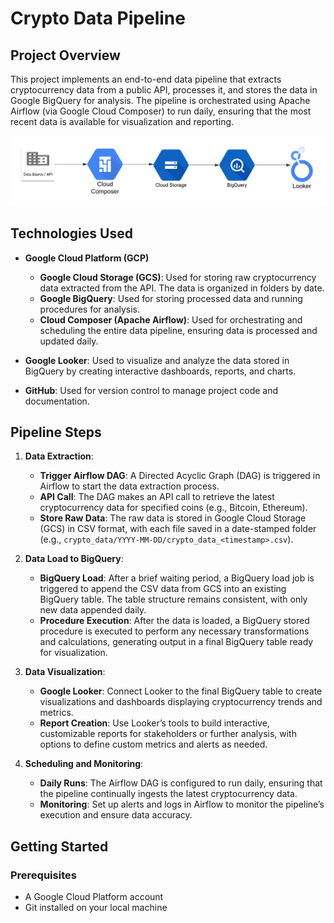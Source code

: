 # Crypto Data Pipeline

## Project Overview

This project implements an end-to-end data pipeline that extracts cryptocurrency data from a public API, processes it, and stores the data in Google BigQuery for analysis. The pipeline is orchestrated using Apache Airflow (via Google Cloud Composer) to run daily, ensuring that the most recent data is available for visualization and reporting.

![Data Pipeline Diagram](/images/crypto.png)

## Technologies Used

- **Google Cloud Platform (GCP)**
  - **Google Cloud Storage (GCS)**: Used for storing raw cryptocurrency data extracted from the API. The data is organized in folders by date.
  - **Google BigQuery**: Used for storing processed data and running procedures for analysis.
  - **Cloud Composer (Apache Airflow)**: Used for orchestrating and scheduling the entire data pipeline, ensuring data is processed and updated daily.

- **Google Looker**: Used to visualize and analyze the data stored in BigQuery by creating interactive dashboards, reports, and charts.
- **GitHub**: Used for version control to manage project code and documentation.

## Pipeline Steps

1. **Data Extraction**:
   - **Trigger Airflow DAG**: A Directed Acyclic Graph (DAG) is triggered in Airflow to start the data extraction process.
   - **API Call**: The DAG makes an API call to retrieve the latest cryptocurrency data for specified coins (e.g., Bitcoin, Ethereum).
   - **Store Raw Data**: The raw data is stored in Google Cloud Storage (GCS) in CSV format, with each file saved in a date-stamped folder (e.g., `crypto_data/YYYY-MM-DD/crypto_data_<timestamp>.csv`).

2. **Data Load to BigQuery**:
   - **BigQuery Load**: After a brief waiting period, a BigQuery load job is triggered to append the CSV data from GCS into an existing BigQuery table. The table structure remains consistent, with only new data appended daily.
   - **Procedure Execution**: After the data is loaded, a BigQuery stored procedure is executed to perform any necessary transformations and calculations, generating output in a final BigQuery table ready for visualization.

3. **Data Visualization**:
   - **Google Looker**: Connect Looker to the final BigQuery table to create visualizations and dashboards displaying cryptocurrency trends and metrics.
   - **Report Creation**: Use Looker’s tools to build interactive, customizable reports for stakeholders or further analysis, with options to define custom metrics and alerts as needed.

4. **Scheduling and Monitoring**:
   - **Daily Runs**: The Airflow DAG is configured to run daily, ensuring that the pipeline continually ingests the latest cryptocurrency data.
   - **Monitoring**: Set up alerts and logs in Airflow to monitor the pipeline’s execution and ensure data accuracy.

## Getting Started

### Prerequisites

- A Google Cloud Platform account
- Git installed on your local machine

